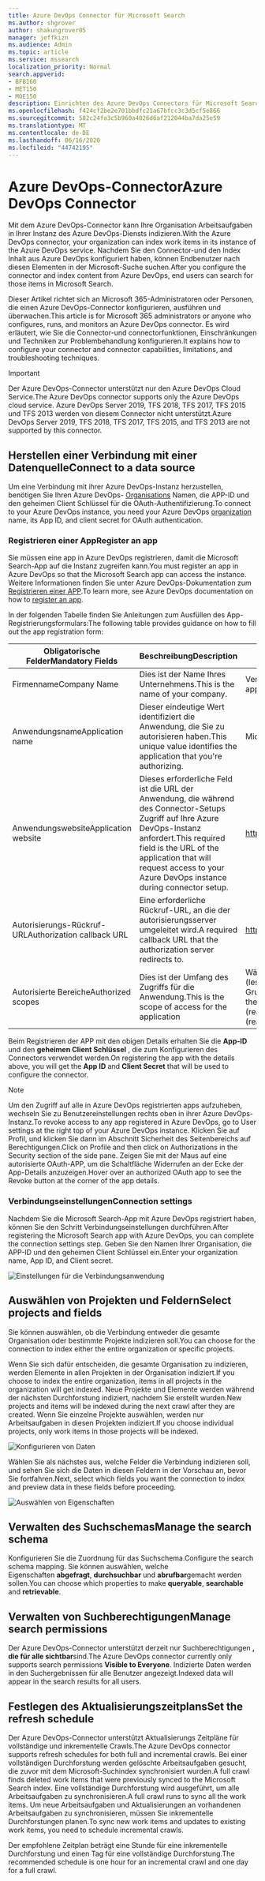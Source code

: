```yaml
---
title: Azure DevOps Connector für Microsoft Search
ms.author: shgrover
author: shakungrover05
manager: jeffkizn
ms.audience: Admin
ms.topic: article
ms.service: mssearch
localization_priority: Normal
search.appverid:
- BFB160
- MET150
- MOE150
description: Einrichten des Azure DevOps Connectors für Microsoft Search
ms.openlocfilehash: f424cf2be2e701bbdfc21a67bfcc3c3d5cf5e866
ms.sourcegitcommit: 582c24fa3c5b960a4026d6af212044ba7da25e59
ms.translationtype: MT
ms.contentlocale: de-DE
ms.lasthandoff: 06/16/2020
ms.locfileid: "44742195"
---
```

# <a name="azure-devops-connector"></a><span data-ttu-id="92e45-103">Azure DevOps-Connector</span><span class="sxs-lookup"><span data-stu-id="92e45-103">Azure DevOps Connector</span></span>

<span data-ttu-id="92e45-104">Mit dem Azure DevOps-Connector kann Ihre Organisation Arbeitsaufgaben in Ihrer Instanz des Azure DevOps-Diensts indizieren.</span><span class="sxs-lookup"><span data-stu-id="92e45-104">With the Azure DevOps connector, your organization can index work items in its instance of the Azure DevOps service.</span></span> <span data-ttu-id="92e45-105">Nachdem Sie den Connector-und den Index Inhalt aus Azure DevOps konfiguriert haben, können Endbenutzer nach diesen Elementen in der Microsoft-Suche suchen.</span><span class="sxs-lookup"><span data-stu-id="92e45-105">After you configure the connector and index content from Azure DevOps, end users can search for those items in Microsoft Search.</span></span>

<span data-ttu-id="92e45-106">Dieser Artikel richtet sich an Microsoft 365-Administratoren oder Personen, die einen Azure DevOps-Connector konfigurieren, ausführen und überwachen.</span><span class="sxs-lookup"><span data-stu-id="92e45-106">This article is for Microsoft 365 administrators or anyone who configures, runs, and monitors an Azure DevOps connector.</span></span> <span data-ttu-id="92e45-107">Es wird erläutert, wie Sie die Connector-und connectorfunktionen, Einschränkungen und Techniken zur Problembehandlung konfigurieren.</span><span class="sxs-lookup"><span data-stu-id="92e45-107">It explains how to configure your connector and connector capabilities, limitations, and troubleshooting techniques.</span></span>

>[!IMPORTANT]
><span data-ttu-id="92e45-108">Der Azure DevOps-Connector unterstützt nur den Azure DevOps Cloud Service.</span><span class="sxs-lookup"><span data-stu-id="92e45-108">The Azure DevOps connector supports only the Azure DevOps cloud service.</span></span> <span data-ttu-id="92e45-109">Azure DevOps Server 2019, TFS 2018, TFS 2017, TFS 2015 und TFS 2013 werden von diesem Connector nicht unterstützt.</span><span class="sxs-lookup"><span data-stu-id="92e45-109">Azure DevOps Server 2019, TFS 2018, TFS 2017, TFS 2015, and TFS 2013 are not supported by this connector.</span></span>

## <a name="connect-to-a-data-source"></a><span data-ttu-id="92e45-110">Herstellen einer Verbindung mit einer Datenquelle</span><span class="sxs-lookup"><span data-stu-id="92e45-110">Connect to a data source</span></span>

<span data-ttu-id="92e45-111">Um eine Verbindung mit ihrer Azure DevOps-Instanz herzustellen, benötigen Sie Ihren Azure DevOps- [Organisations](https://docs.microsoft.com/azure/devops/organizations/accounts/create-organization) Namen, die APP-ID und den geheimen Client Schlüssel für die OAuth-Authentifizierung.</span><span class="sxs-lookup"><span data-stu-id="92e45-111">To connect to your Azure DevOps instance, you need your Azure DevOps [organization](https://docs.microsoft.com/azure/devops/organizations/accounts/create-organization) name, its App ID, and client secret for OAuth authentication.</span></span>

### <a name="register-an-app"></a><span data-ttu-id="92e45-112">Registrieren einer App</span><span class="sxs-lookup"><span data-stu-id="92e45-112">Register an app</span></span>

<span data-ttu-id="92e45-113">Sie müssen eine app in Azure DevOps registrieren, damit die Microsoft Search-App auf die Instanz zugreifen kann.</span><span class="sxs-lookup"><span data-stu-id="92e45-113">You must register an app in Azure DevOps so that the Microsoft Search app can access the instance.</span></span> <span data-ttu-id="92e45-114">Weitere Informationen finden Sie unter Azure DevOps-Dokumentation zum [Registrieren einer APP](https://docs.microsoft.com/azure/devops/integrate/get-started/authentication/oauth?view=azure-devops#register-your-app).</span><span class="sxs-lookup"><span data-stu-id="92e45-114">To learn more, see Azure DevOps documentation on how to [register an app](https://docs.microsoft.com/azure/devops/integrate/get-started/authentication/oauth?view=azure-devops#register-your-app).</span></span>

<span data-ttu-id="92e45-115">In der folgenden Tabelle finden Sie Anleitungen zum Ausfüllen des App-Registrierungsformulars:</span><span class="sxs-lookup"><span data-stu-id="92e45-115">The following table provides guidance on how to fill out the app registration form:</span></span>

 <span data-ttu-id="92e45-116">**Obligatorische Felder**</span><span class="sxs-lookup"><span data-stu-id="92e45-116">**Mandatory Fields**</span></span> | <span data-ttu-id="92e45-117">**Beschreibung**</span><span class="sxs-lookup"><span data-stu-id="92e45-117">**Description**</span></span>      | <span data-ttu-id="92e45-118">**Empfohlener Wert**</span><span class="sxs-lookup"><span data-stu-id="92e45-118">**Recommended Value**</span></span>
--- | --- | ---
| <span data-ttu-id="92e45-119">Firmenname</span><span class="sxs-lookup"><span data-stu-id="92e45-119">Company Name</span></span>         | <span data-ttu-id="92e45-120">Dies ist der Name Ihres Unternehmens.</span><span class="sxs-lookup"><span data-stu-id="92e45-120">This is the name of your company.</span></span> | <span data-ttu-id="92e45-121">Verwenden eines geeigneten Werts</span><span class="sxs-lookup"><span data-stu-id="92e45-121">Use an appropriate value</span></span>   |
| <span data-ttu-id="92e45-122">Anwendungsname</span><span class="sxs-lookup"><span data-stu-id="92e45-122">Application name</span></span>     | <span data-ttu-id="92e45-123">Dieser eindeutige Wert identifiziert die Anwendung, die Sie zu autorisieren haben.</span><span class="sxs-lookup"><span data-stu-id="92e45-123">This unique value identifies the application that you're authorizing.</span></span>    | <span data-ttu-id="92e45-124">Microsoft Search</span><span class="sxs-lookup"><span data-stu-id="92e45-124">Microsoft Search</span></span>     |
| <span data-ttu-id="92e45-125">Anwendungswebsite</span><span class="sxs-lookup"><span data-stu-id="92e45-125">Application website</span></span>  | <span data-ttu-id="92e45-126">Dieses erforderliche Feld ist die URL der Anwendung, die während des Connector-Setups Zugriff auf Ihre Azure DevOps-Instanz anfordert.</span><span class="sxs-lookup"><span data-stu-id="92e45-126">This required field is the URL of the application that will request access to your Azure DevOps instance during connector setup.</span></span>  | <https://gcs.office.com/>                |
| <span data-ttu-id="92e45-127">Autorisierungs-Rückruf-URL</span><span class="sxs-lookup"><span data-stu-id="92e45-127">Authorization callback URL</span></span>        | <span data-ttu-id="92e45-128">Eine erforderliche Rückruf-URL, an die der autorisierungsserver umgeleitet wird.</span><span class="sxs-lookup"><span data-stu-id="92e45-128">A required callback URL that the authorization server redirects to.</span></span> | <https://gcs.office.com/v1.0/admin/oauth/callback>|
| <span data-ttu-id="92e45-129">Autorisierte Bereiche</span><span class="sxs-lookup"><span data-stu-id="92e45-129">Authorized scopes</span></span> | <span data-ttu-id="92e45-130">Dies ist der Umfang des Zugriffs für die Anwendung.</span><span class="sxs-lookup"><span data-stu-id="92e45-130">This is the scope of access for the application</span></span> | <span data-ttu-id="92e45-131">Wählen Sie die folgenden Bereiche aus: Identity (lesen), Arbeitsaufgaben (lesen), Variablen Gruppen (lesen), Projekt und Team (lesen)</span><span class="sxs-lookup"><span data-stu-id="92e45-131">Select the following scopes: Identity (read), Work Items (read), Variable Groups (read), Project and team (read)</span></span>|

<span data-ttu-id="92e45-132">Beim Registrieren der APP mit den obigen Details erhalten Sie die **App-ID** und den **geheimen Client Schlüssel** , die zum Konfigurieren des Connectors verwendet werden.</span><span class="sxs-lookup"><span data-stu-id="92e45-132">On registering the app with the details above, you will get the **App ID** and **Client Secret** that will be used to configure the connector.</span></span>

>[!NOTE]
><span data-ttu-id="92e45-133">Um den Zugriff auf alle in Azure DevOps registrierten apps aufzuheben, wechseln Sie zu Benutzereinstellungen rechts oben in ihrer Azure DevOps-Instanz.</span><span class="sxs-lookup"><span data-stu-id="92e45-133">To revoke access to any app registered in Azure DevOps, go to User settings at the right top of your Azure DevOps instance.</span></span> <span data-ttu-id="92e45-134">Klicken Sie auf Profil, und klicken Sie dann im Abschnitt Sicherheit des Seitenbereichs auf Berechtigungen.</span><span class="sxs-lookup"><span data-stu-id="92e45-134">Click on Profile and then click on Authorizations in the Security section of the side pane.</span></span> <span data-ttu-id="92e45-135">Zeigen Sie mit der Maus auf eine autorisierte OAuth-APP, um die Schaltfläche Widerrufen an der Ecke der App-Details anzuzeigen.</span><span class="sxs-lookup"><span data-stu-id="92e45-135">Hover over an authorized OAuth app to see the Revoke button at the corner of the app details.</span></span>

### <a name="connection-settings"></a><span data-ttu-id="92e45-136">Verbindungseinstellungen</span><span class="sxs-lookup"><span data-stu-id="92e45-136">Connection settings</span></span>

<span data-ttu-id="92e45-137">Nachdem Sie die Microsoft Search-App mit Azure DevOps registriert haben, können Sie den Schritt Verbindungseinstellungen durchführen.</span><span class="sxs-lookup"><span data-stu-id="92e45-137">After registering the Microsoft Search app with Azure DevOps, you can complete the connection settings step.</span></span> <span data-ttu-id="92e45-138">Geben Sie den Namen Ihrer Organisation, die APP-ID und den geheimen Client Schlüssel ein.</span><span class="sxs-lookup"><span data-stu-id="92e45-138">Enter your organization name, App ID, and Client secret.</span></span>

![Einstellungen für die Verbindungsanwendung](media/ADO_Connection_settings_2.png)

## <a name="select-projects-and-fields"></a><span data-ttu-id="92e45-140">Auswählen von Projekten und Feldern</span><span class="sxs-lookup"><span data-stu-id="92e45-140">Select projects and fields</span></span>

<span data-ttu-id="92e45-141">Sie können auswählen, ob die Verbindung entweder die gesamte Organisation oder bestimmte Projekte indizieren soll.</span><span class="sxs-lookup"><span data-stu-id="92e45-141">You can choose for the connection to index either the entire organization or specific projects.</span></span>

<span data-ttu-id="92e45-142">Wenn Sie sich dafür entscheiden, die gesamte Organisation zu indizieren, werden Elemente in allen Projekten in der Organisation indiziert.</span><span class="sxs-lookup"><span data-stu-id="92e45-142">If you choose to index the entire organization, items in all projects in the organization will get indexed.</span></span> <span data-ttu-id="92e45-143">Neue Projekte und Elemente werden während der nächsten Durchforstung indiziert, nachdem Sie erstellt wurden.</span><span class="sxs-lookup"><span data-stu-id="92e45-143">New projects and items will be indexed during the next crawl after they are created.</span></span> <span data-ttu-id="92e45-144">Wenn Sie einzelne Projekte auswählen, werden nur Arbeitsaufgaben in diesen Projekten indiziert.</span><span class="sxs-lookup"><span data-stu-id="92e45-144">If you choose individual projects, only work items in those projects will be indexed.</span></span>

![Konfigurieren von Daten](media/ADO_Configure_data.png)

<span data-ttu-id="92e45-146">Wählen Sie als nächstes aus, welche Felder die Verbindung indizieren soll, und sehen Sie sich die Daten in diesen Feldern in der Vorschau an, bevor Sie fortfahren.</span><span class="sxs-lookup"><span data-stu-id="92e45-146">Next, select which fields you want the connection to index and preview data in these fields before proceeding.</span></span>

![Auswählen von Eigenschaften](media/ADO_choose_properties.png)

## <a name="manage-the-search-schema"></a><span data-ttu-id="92e45-148">Verwalten des Suchschemas</span><span class="sxs-lookup"><span data-stu-id="92e45-148">Manage the search schema</span></span>

<span data-ttu-id="92e45-149">Konfigurieren Sie die Zuordnung für das Suchschema.</span><span class="sxs-lookup"><span data-stu-id="92e45-149">Configure the search schema mapping.</span></span> <span data-ttu-id="92e45-150">Sie können auswählen, welche Eigenschaften **abgefragt**, **durchsuchbar** und **abrufbar**gemacht werden sollen.</span><span class="sxs-lookup"><span data-stu-id="92e45-150">You can choose which properties to make **queryable**, **searchable** and **retrievable**.</span></span>

## <a name="manage-search-permissions"></a><span data-ttu-id="92e45-151">Verwalten von Suchberechtigungen</span><span class="sxs-lookup"><span data-stu-id="92e45-151">Manage search permissions</span></span>

<span data-ttu-id="92e45-152">Der Azure DevOps-Connector unterstützt derzeit nur Suchberechtigungen **, die für alle sichtbar**sind.</span><span class="sxs-lookup"><span data-stu-id="92e45-152">The Azure DevOps connector currently only supports search permissions **Visible to Everyone**.</span></span> <span data-ttu-id="92e45-153">Indizierte Daten werden in den Suchergebnissen für alle Benutzer angezeigt.</span><span class="sxs-lookup"><span data-stu-id="92e45-153">Indexed data will appear in the search results for all users.</span></span>

## <a name="set-the-refresh-schedule"></a><span data-ttu-id="92e45-154">Festlegen des Aktualisierungszeitplans</span><span class="sxs-lookup"><span data-stu-id="92e45-154">Set the refresh schedule</span></span>

<span data-ttu-id="92e45-155">Der Azure DevOps-Connector unterstützt Aktualisierungs Zeitpläne für vollständige und inkrementelle Crawls.</span><span class="sxs-lookup"><span data-stu-id="92e45-155">The Azure DevOps connector supports refresh schedules for both full and incremental crawls.</span></span> <span data-ttu-id="92e45-156">Bei einer vollständigen Durchforstung werden gelöschte Arbeitsaufgaben gesucht, die zuvor mit dem Microsoft-Suchindex synchronisiert wurden.</span><span class="sxs-lookup"><span data-stu-id="92e45-156">A full crawl finds deleted work items that were previously synced to the Microsoft Search index.</span></span> <span data-ttu-id="92e45-157">Eine vollständige Durchforstung wird ausgeführt, um alle Arbeitsaufgaben zu synchronisieren.</span><span class="sxs-lookup"><span data-stu-id="92e45-157">A full crawl runs to sync all the work items.</span></span> <span data-ttu-id="92e45-158">Um neue Arbeitsaufgaben und Aktualisierungen an vorhandenen Arbeitsaufgaben zu synchronisieren, müssen Sie inkrementelle Durchforstungen planen.</span><span class="sxs-lookup"><span data-stu-id="92e45-158">To sync new work items and updates to existing work items, you need to schedule incremental crawls.</span></span>

<span data-ttu-id="92e45-159">Der empfohlene Zeitplan beträgt eine Stunde für eine inkrementelle Durchforstung und einen Tag für eine vollständige Durchforstung.</span><span class="sxs-lookup"><span data-stu-id="92e45-159">The recommended schedule is one hour for an incremental crawl and one day for a full crawl.</span></span>
